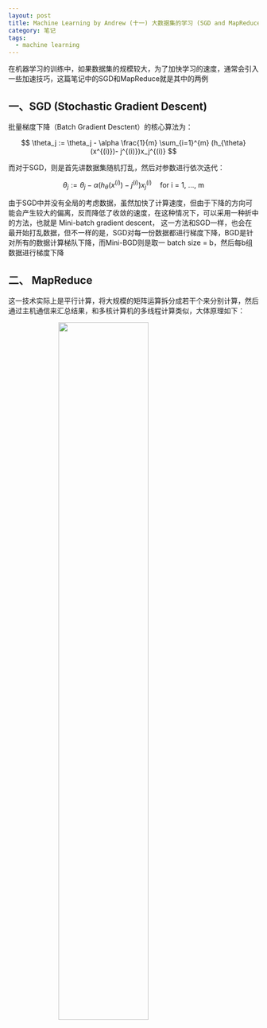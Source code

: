 ```yaml
---
layout: post
title: Machine Learning by Andrew (十一) 大数据集的学习 (SGD and MapReduce)
category: 笔记
tags: 
  - machine learning
---
```


<style>
img{
    width: 60%;
    padding-left: 20%;
}
</style>



在机器学习的训练中，如果数据集的规模较大，为了加快学习的速度，通常会引入一些加速技巧，这篇笔记中的SGD和MapReduce就是其中的两例



## 一、SGD (Stochastic Gradient Descent)

批量梯度下降（Batch Gradient Desctent）的核心算法为：


$$
\theta_j := \theta_j - \alpha \frac{1}{m} \sum_{i=1}^{m} (h_{\theta}(x^{(i)})- j^{(i)})x_j^{(i)}
$$


而对于SGD，则是首先讲数据集随机打乱，然后对参数进行依次迭代：


$$
\theta_j := \theta_j - \alpha (h_{\theta}(x^{(i)})- j^{(i)})x_j^{(i)} \quad \text{for i = 1, ..., m}
$$


由于SGD中并没有全局的考虑数据，虽然加快了计算速度，但由于下降的方向可能会产生较大的偏离，反而降低了收敛的速度，在这种情况下，可以采用一种折中的方法，也就是 Mini-batch gradient descent， 这一方法和SGD一样，也会在最开始打乱数据，但不一样的是，SGD对每一份数据都进行梯度下降，BGD是针对所有的数据计算梯队下降，而Mini-BGD则是取一 batch size =  b，然后每b组数据进行梯度下降



## 二、 MapReduce

这一技术实际上是平行计算，将大规模的矩阵运算拆分成若干个来分别计算，然后通过主机通信来汇总结果，和多核计算机的多线程计算类似，大体原理如下：



![](https://res.cloudinary.com/bxy1994/image/upload/v1551653354/ML_coursera/MapReduce.png)